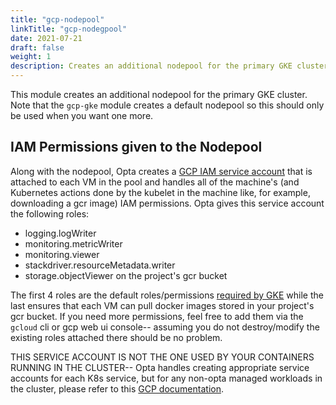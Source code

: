 ```yaml
---
title: "gcp-nodepool"
linkTitle: "gcp-nodegpool"
date: 2021-07-21
draft: false
weight: 1
description: Creates an additional nodepool for the primary GKE cluster.
---
```


This module creates an additional nodepool for the primary GKE cluster. Note that the
`gcp-gke` module creates a default nodepool so this should only be used when
you want one more.

## IAM Permissions given to the Nodepool
Along with the nodepool, Opta creates a [GCP IAM service account](https://cloud.google.com/iam/docs/service-accounts)
that is attached to each VM in the pool and handles all of the machine's (and Kubernetes actions done by the kubelet
in the machine like, for example, downloading a gcr image) IAM permissions. Opta gives this service account the
following roles:
* logging.logWriter
* monitoring.metricWriter
* monitoring.viewer
* stackdriver.resourceMetadata.writer
* storage.objectViewer on the project's gcr bucket

The first 4 roles are the default roles/permissions [required by GKE](https://cloud.google.com/kubernetes-engine/docs/how-to/hardening-your-cluster#permissions)
while the last ensures that each VM can pull docker images stored in your project's gcr bucket. If you need more 
permissions, feel free to add them via the `gcloud` cli or gcp web ui console-- assuming you do not destroy/modify the
existing roles attached there should be no problem.

THIS SERVICE ACCOUNT IS NOT THE ONE USED BY YOUR CONTAINERS RUNNING IN THE CLUSTER-- Opta handles creating appropriate
service accounts for each K8s service, but for any non-opta managed workloads in the cluster, please refer to this
[GCP documentation](https://cloud.google.com/kubernetes-engine/docs/how-to/workload-identity).